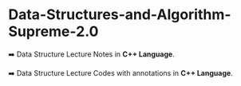 # Data-Structures-and-Algorithm-Supreme-2.0

➡️ Data Structure Lecture Notes in **C++ Language**.

➡️ Data Structure Lecture Codes with annotations in **C++ Language**.
